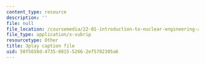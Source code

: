 ```yaml
---
content_type: resource
description: ''
file: null
file_location: /coursemedia/22-01-introduction-to-nuclear-engineering-and-ionizing-radiation-fall-2016/50f5658d4735081552662ef5782305a6_RW2DPHAoXiQ.srt
file_type: application/x-subrip
resourcetype: Other
title: 3play caption file
uid: 50f5658d-4735-0815-5266-2ef5782305a6
---
```

